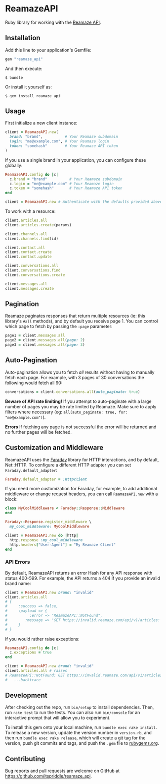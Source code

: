# ReamazeAPI

Ruby library for working with the [Reamaze API][].

[Reamaze API]: https://www.reamaze.com/api

## Installation

Add this line to your application's Gemfile:

```ruby
gem "reamaze_api"
```

And then execute:

    $ bundle

Or install it yourself as:

    $ gem install reamaze_api

## Usage

First initialize a new client instance:

```ruby
client = ReamazeAPI.new(
  brand: "brand",          # Your Reamaze subdomain
  login: "me@example.com", # Your Reamaze login
  token: "somehash"        # Your Reamaze API token
)
```

If you use a single brand in your application, you can configure these
globally:

```ruby
ReamazeAPI.config do |c|
  c.brand = "brand"          # Your Reamaze subdomain
  c.login = "me@example.com" # Your Reamaze login
  c.token = "somehash"       # Your Reamaze API token
end

client = ReamazeAPI.new # Authenticate with the defaults provided above
```

To work with a resource:

```ruby
client.articles.all
client.articles.create(params)

client.channels.all
client.channels.find(id)

client.contact.all
client.contact.create
client.contact.update

client.conversations.all
client.conversations.find
client.conversations.create

client.messages.all
client.messages.create
```

## Pagination

Reamaze paginates responses that return multiple resources (ie: this library's
`#all` methods), and by default you receive page 1. You can control which page
to fetch by passing the `:page` parameter:

```ruby
page1 = client.messages.all
page2 = client.messages.all(page: 2)
page3 = client.messages.all(page: 3)
```

## Auto-Pagination

Auto-pagination allows you to fetch _all_ results without having to manually
fetch each page. For example, with 3 pages of 30 conversations the following
would fetch all 90:

```ruby
conversations = client.conversations.all(auto_paginate: true)
```

**Beware of API rate limiting!** If you attempt to auto-paginate with a large
number of pages you may be rate limited by Reamaze. Make sure to apply filters
where necessary (eg: `all(auto_paginate: true, for: "me@example.com")`).

**Errors** If fetching any page is not successful the error will be returned
and no further pages will be fetched.

## Customization and Middleware

ReamazeAPI uses the [Faraday][] library for HTTP interactions, and by default,
Net::HTTP. To configure a different HTTP adapter you can set
`Faraday.default_adapter`:

```ruby
Faraday.default_adapter = :httpclient
```

If you need more customization for Faraday, for example, to add additional
middleware or change request headers, you can call `ReamazeAPI.new` with a
block:

```ruby
class MyCoolMiddleware < Faraday::Response::Middleware
end

Faraday::Response.register_middleware \
  my_cool_middleware: MyCoolMiddleware

client = ReamazeAPI.new do |http|
  http.response :my_cool_middleware
  http.headers["User-Agent"] = "My Reamaze Client"
end
```

[Faraday]: https://github.com/lostisland/faraday

### API Errors

By default, ReamazeAPI returns an error Hash for any API response with status
400-599. For example, the API returns a 404 if you provide an invalid brand
name:

```ruby
client = ReamazeAPI.new brand: "invalid"
client.articles.all
# {
#     :success => false,
#     :payload => {
#          :error => "ReamazeAPI::NotFound",
#        :message => "GET https://invalid.reamaze.com/api/v1/articles: 404"
#     }
# }
```

If you would rather raise exceptions:

```ruby
ReamazeAPI.config do |c|
  c.exceptions = true
end

client = ReamazeAPI.new brand: "invalid"
client.articles.all # raises
# ReamazeAPI::NotFound: GET https://invalid.reamaze.com/api/v1/articles: 404
#   ...backtrace
```

## Development

After checking out the repo, run `bin/setup` to install dependencies. Then,
run `rake test` to run the tests. You can also run `bin/console` for an
interactive prompt that will allow you to experiment.

To install this gem onto your local machine, run `bundle exec rake install`.
To release a new version, update the version number in `version.rb`, and then
run `bundle exec rake release`, which will create a git tag for the version,
push git commits and tags, and push the `.gem` file to
[rubygems.org](https://rubygems.org).

## Contributing

Bug reports and pull requests are welcome on GitHub at
https://github.com/itspriddle/reamaze_api.

